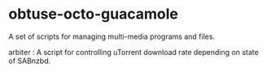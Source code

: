 # obtuse-octo-guacamole
A set of scripts for managing multi-media programs and files.

arbiter : A script for controlling uTorrent download rate depending on state of SABnzbd.
